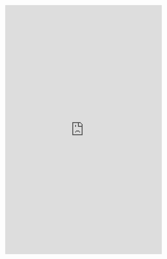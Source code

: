 <iframe class="repl" width="100%" height="800px" frameborder="0" src="https://repl.it/@azablan/whisper?lite=true"></iframe>
